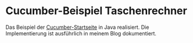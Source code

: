 Cucumber-Beispiel Taschenrechner
================================

Das Beispiel der [Cucumber-Startseite][1] in Java realisiert. Die Implementierung ist ausführlich in meinem Blog dokumentiert.

[1]: https://cucumber.io
[2]: http://www.muspellheim.de/blog-reader/bdd-mit-cucumber.html
